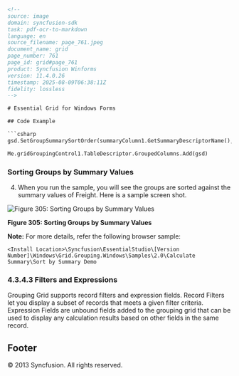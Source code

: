 ```html
<!-- 
source: image
domain: syncfusion-sdk
task: pdf-ocr-to-markdown
language: en
source_filename: page_761.jpeg
document_name: grid
page_number: 761
page_id: grid#page_761
product: Syncfusion Winforms
version: 11.4.0.26
timestamp: 2025-08-09T06:38:11Z
fidelity: lossless
-->

# Essential Grid for Windows Forms

## Code Example

```csharp
gsd.SetGroupSummarySortOrder(summaryColumn1.GetSummaryDescriptorName(), "Average")

Me.gridGroupingControl1.TableDescriptor.GroupedColumns.Add(gsd)
```

### Sorting Groups by Summary Values

4. When you run the sample, you will see the groups are sorted against the summary values of Freight. Here is a sample screen shot.

![Figure 305: Sorting Groups by Summary Values](https://i.imgur.com/screenshot.jpg)

**Figure 305: Sorting Groups by Summary Values**

**Note:** For more details, refer the following browser sample:

```
<Install Location>\Syncfusion\EssentialStudio\[Version Number]\Windows\Grid.Grouping.Windows\Samples\2.0\Calculate Summary\Sort by Summary Demo
```

### 4.3.4.3 Filters and Expressions

Grouping Grid supports record filters and expression fields. Record Filters let you display a subset of records that meets a given filter criteria. Expression Fields are unbound fields added to the grouping grid that can be used to display any calculation results based on other fields in the same record.

## Footer
© 2013 Syncfusion. All rights reserved.

<!--tags: [product, grid, windows forms, syncfusion-sdk, 11.4.0.26] keywords: [essential grid, record filters, expression fields, group summary sorting, freight summary, windows forms, syncfusion, user guide] -->
```